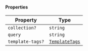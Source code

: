 #### Properties

| Property                                    | Type                                               |
| ------------------------------------------- | -------------------------------------------------- |
| <a id="collection"></a> `collection?`       | `string`                                           |
| <a id="query"></a> `query`                  | `string`                                           |
| <a id="template-tags"></a> `template-tags?` | [`TemplateTags`](./generated/html/TemplateTags.md) |
